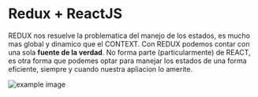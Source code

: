 # Redux + ReactJS

REDUX nos resuelve la problematica del manejo de los estados, es mucho mas global y dinamico que el CONTEXT. Con REDUX podemos contar con una sola **fuente de la verdad**.
No forma parte (particularmente) de REACT, es otra forma que podemes optar para manejar los estados de una forma eficiente, siempre y cuando nuestra apliacion lo amerite. 

![example image](https://miro.medium.com/v2/resize:fit:1400/1*qI_Y-6Wrn8i8ckVXeB341w.png)